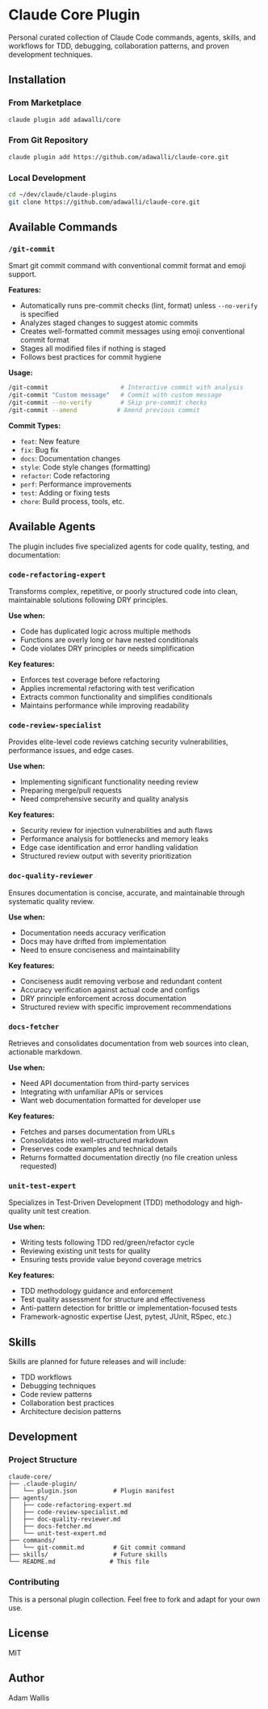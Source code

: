 # Claude Core Plugin

Personal curated collection of Claude Code commands, agents, skills, and workflows for TDD, debugging, collaboration patterns, and proven development techniques.

## Installation

### From Marketplace

```bash
claude plugin add adawalli/core
```

### From Git Repository

```bash
claude plugin add https://github.com/adawalli/claude-core.git
```

### Local Development

```bash
cd ~/dev/claude/claude-plugins
git clone https://github.com/adawalli/claude-core.git
```

## Available Commands

### `/git-commit`

Smart git commit command with conventional commit format and emoji support.

**Features:**
- Automatically runs pre-commit checks (lint, format) unless `--no-verify` is specified
- Analyzes staged changes to suggest atomic commits
- Creates well-formatted commit messages using emoji conventional commit format
- Stages all modified files if nothing is staged
- Follows best practices for commit hygiene

**Usage:**
```bash
/git-commit                    # Interactive commit with analysis
/git-commit "Custom message"   # Commit with custom message
/git-commit --no-verify        # Skip pre-commit checks
/git-commit --amend           # Amend previous commit
```

**Commit Types:**
- `feat`: New feature
- `fix`: Bug fix
- `docs`: Documentation changes
- `style`: Code style changes (formatting)
- `refactor`: Code refactoring
- `perf`: Performance improvements
- `test`: Adding or fixing tests
- `chore`: Build process, tools, etc.

## Available Agents

The plugin includes five specialized agents for code quality, testing, and documentation:

### `code-refactoring-expert`

Transforms complex, repetitive, or poorly structured code into clean, maintainable solutions following DRY principles.

**Use when:**
- Code has duplicated logic across multiple methods
- Functions are overly long or have nested conditionals
- Code violates DRY principles or needs simplification

**Key features:**
- Enforces test coverage before refactoring
- Applies incremental refactoring with test verification
- Extracts common functionality and simplifies conditionals
- Maintains performance while improving readability

### `code-review-specialist`

Provides elite-level code reviews catching security vulnerabilities, performance issues, and edge cases.

**Use when:**
- Implementing significant functionality needing review
- Preparing merge/pull requests
- Need comprehensive security and quality analysis

**Key features:**
- Security review for injection vulnerabilities and auth flaws
- Performance analysis for bottlenecks and memory leaks
- Edge case identification and error handling validation
- Structured review output with severity prioritization

### `doc-quality-reviewer`

Ensures documentation is concise, accurate, and maintainable through systematic quality review.

**Use when:**
- Documentation needs accuracy verification
- Docs may have drifted from implementation
- Need to ensure conciseness and maintainability

**Key features:**
- Conciseness audit removing verbose and redundant content
- Accuracy verification against actual code and configs
- DRY principle enforcement across documentation
- Structured review with specific improvement recommendations

### `docs-fetcher`

Retrieves and consolidates documentation from web sources into clean, actionable markdown.

**Use when:**
- Need API documentation from third-party services
- Integrating with unfamiliar APIs or services
- Want web documentation formatted for developer use

**Key features:**
- Fetches and parses documentation from URLs
- Consolidates into well-structured markdown
- Preserves code examples and technical details
- Returns formatted documentation directly (no file creation unless requested)

### `unit-test-expert`

Specializes in Test-Driven Development (TDD) methodology and high-quality unit test creation.

**Use when:**
- Writing tests following TDD red/green/refactor cycle
- Reviewing existing unit tests for quality
- Ensuring tests provide value beyond coverage metrics

**Key features:**
- TDD methodology guidance and enforcement
- Test quality assessment for structure and effectiveness
- Anti-pattern detection for brittle or implementation-focused tests
- Framework-agnostic expertise (Jest, pytest, JUnit, RSpec, etc.)

## Skills

Skills are planned for future releases and will include:

- TDD workflows
- Debugging techniques
- Code review patterns
- Collaboration best practices
- Architecture decision patterns

## Development

### Project Structure

```
claude-core/
├── .claude-plugin/
│   └── plugin.json          # Plugin manifest
├── agents/
│   ├── code-refactoring-expert.md
│   ├── code-review-specialist.md
│   ├── doc-quality-reviewer.md
│   ├── docs-fetcher.md
│   └── unit-test-expert.md
├── commands/
│   └── git-commit.md        # Git commit command
├── skills/                  # Future skills
└── README.md               # This file
```

### Contributing

This is a personal plugin collection. Feel free to fork and adapt for your own use.

## License

MIT

## Author

Adam Wallis

